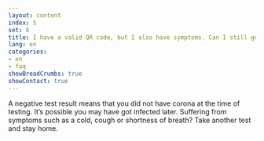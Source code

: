 ```yaml
---
layout: content
index: 5
set: 6
title: I have a valid QR code, but I also have symptoms. Can I still get access?
lang: en
categories:
- en
- faq
showBreadCrumbs: true
showContact: true
---
```

A negative test result means that you did not have corona at the time of testing. It’s possible you may have got infected later. Suffering from symptoms such as a cold, cough or shortness of breath? Take another test and stay home. 
